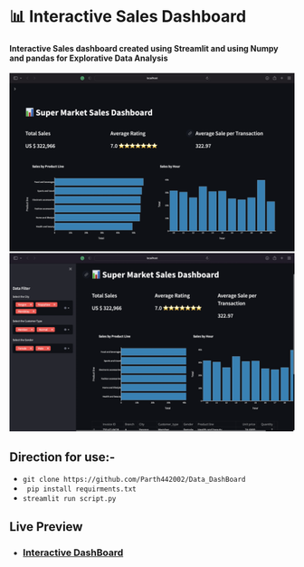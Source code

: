 # 📊 Interactive Sales Dashboard

#### Interactive Sales dashboard created using Streamlit and using Numpy and pandas for Explorative Data Analysis

![image info](./screenshot1.png)
![image info](./screenshot2.png)

## Direction for use:-

- `git clone https://github.com/Parth442002/Data_DashBoard`
- ` pip install requirments.txt`
- `streamlit run script.py`

## Live Preview

- ### [Interactive DashBoard](https://datadashboardstreamlit.herokuapp.com)

